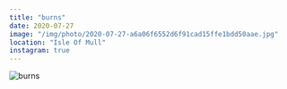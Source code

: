 ```yaml
---
title: "burns"
date: 2020-07-27
image: "/img/photo/2020-07-27-a6a06f6552d6f91cad15ffe1bdd50aae.jpg"
location: "Isle Of Mull"
instagram: true
---
```


![burns](/img/photo/2020-07-27-a6a06f6552d6f91cad15ffe1bdd50aae.jpg)
